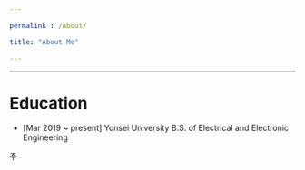 ```yaml
---

permalink : /about/

title: "About Me"

---
```




---

# Education

- [Mar 2019 ~ present] Yonsei University
B.S. of Electrical and Electronic Engineering 



주

<!-- 

# Projects

- Student Math
- Virtual Face Similarity Modeling (May.2022 ~ June. 2022)
  MetaSoul, Uaround Co., Ltd

-->
